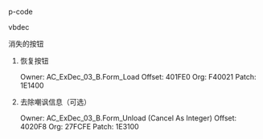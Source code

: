 p-code

vbdec

消失的按钮

1. 恢复按钮

   Owner: AC_ExDec_03_B.Form_Load
   Offset: 401FE0
   Org: F40021
   Patch: 1E1400

2. 去除嘲讽信息（可选）

   Owner: AC_ExDec_03_B.Form_Unload (Cancel As Integer)
   Offset: 4020F8
   Org: 27FCFE
   Patch: 1E3100

   
